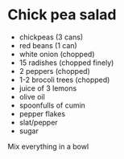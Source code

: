 # Chick pea salad

- chickpeas (3 cans)
- red beans (1 can)
- white onion (chopped)
- 15 radishes (chopped finely)
- 2 peppers (chopped)
- 1-2 brocoli trees (chopped)
- juice of 3 lemons
- olive oil
- spoonfulls of cumin
- pepper flakes
- slat/pepper
- sugar

Mix everything in a bowl